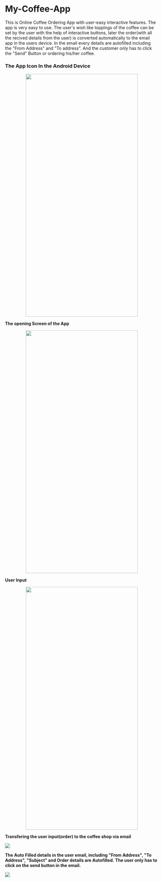 # My-Coffee-App
This is Online Coffee Ordering App with user-easy interactive features. The app is very easy to use. The user's wish like toppings of the coffee can be set by the user with the help of interactive buttons, later the order(with all the recived details from the user) is converted automatically to the email app in the users device. In the email every details are autofilled including the "From Address" and "To address". And the customer only has to click the "Send" Button or ordering his/her coffee.
 
### **The App Icon In the Android Device**

<p align="center">
<kbd><img src=https://github.com/akhilaku/My-Coffee-App/blob/master/Screenshot_20200512-211256_Gallery.jpg width=369 height=800/></kbd>
</P>

**The opening Screen of the App**

<p align="center">
<kbd><img src=https://github.com/akhilaku/My-Coffee-App/blob/master/Screenshot_20200512-203311.jpg width=369 height=800 /></kbd>
</p>

**User Input**

<p align="center">
<kbd><img src=https://github.com/akhilaku/My-Coffee-App/blob/master/Screenshot_20200512-203336.jpg width=369 height=800/><kbd>
</p>

**Transfering the user input(order) to the coffee shop via email**

![](https://github.com/akhilaku/My-Coffee-App/blob/master/Screenshot_20200512-203339_Android%20System.jpg)

**The Auto Filled details in the user email, including "From Address", "To Address", "Subject" and Order details are Autofilled.** **The user only has to click on the send button in the email.**

![](https://github.com/akhilaku/My-Coffee-App/blob/master/Screenshot_20200512-203346_Gmail.jpg)
